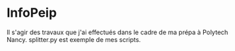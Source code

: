 # InfoPeip

Il s'agir des travaux que j'ai effectués dans le cadre de ma prépa à Polytech Nancy.
splitter.py est exemple de mes scripts.
